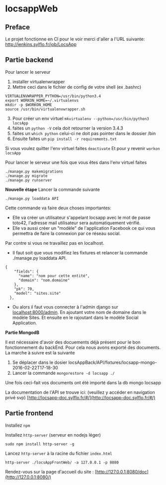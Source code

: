 # locsappWeb

## Preface

Le projet fonctionne en CI pour le voir merci d'aller a l'URL suivante:
http://jenkins.sylflo.fr/job/LocsApp

## Partie backend

Pour lancer le serveur 
1.  installer virtualenwrapper
2.  Mettre ceci dans le fichier de config de votre shell (ex .bashrc)

```
VIRTUALENVWRAPPER_PYTHON=/usr/bin/python3.4
export WORKON_HOME=~/.virtualenvs
mkdir -p $WORKON_HOME
source /usr/bin/virtualenvwrapper.sh
```
3. Pour créer un env virtuel `mkvirtualenv --python=/usr/bin/python3 locsApp`
4. faites un `python -V` cela doit retourner la version 3.4.3
5. faites un `which python` celui-ci ne doit pas pointer dans le dossier /bin
6. Ensuite  faites un `pip install -r requirements.txt`

Si vous voulez quitter l'env virtuel faites `deactivate`
Et pour y revenir `workon locsApp`

Pour lancer le serveur une fois que vous êtes dans l'env virtuel faites
```
./manage.py makemigrations
./manage.py migrate
./manage.py runserver
```

**Nouvelle étape**
Lancer la commande suivante
```
./manage.py loaddata API
```
Cette commande va faire deux choses importantes:

* Elle va créer un utilisateur s'appelant locsapp avec le mot de passe toto42,
l'adresse mail utilisateur sera automatiquement vérifié.
* Elle va aussi créer un "modèle" de l'application Facebook ce qui vous permettra
de faire la connexion par ce réseau social.

Par contre si vous ne travaillez pas en localhost. 

* Il faut soit que vous modifiez les fixtures et relancer la commande ./manage.py loaddata API.
```
{
    "fields": {
      "name": "nom pour cette entité",
      "domain": "nom.domaine"
    },
    "pk": 70,
    "model": "sites.site"
  },
```
*  Ou alors il faut vous connecter à l'admin django sur [localhost:8000/admin](localhost:8000/admin). En ajoutant votre nom de domaine dans le modèle Sites. Et ensuite
en le rajoutant dans le modèle Social Application. 


**Partie MongodB**

Il est nécessaire d'avoir des docuements déjà présent pour le bon fonctionnement du backEnd. Pour cela nous avons exporté des documents.
La marche à suivre est la suivante

1. Se déplacer dans le dosier locsAppBack/API/fixtures/locsapp-mongo-2016-02-22T17-18-30
2. Lancer la commande ``` mongorestore -d locsapp ./ ```

Une fois ceci-fait vos documents ont été importé dans la db mongo locsapp


La documentation de l'API se trouve ici: (veuillez y accéder en navigation privé svp)
[http://locsapp-doc.sylflo.fr/#/](http://locsapp-doc.sylflo.fr/#/)

## Partie frontend

Installez `npm`

Installez `http-server` (serveur en nodejs léger)

```
sudo npm install http-server -g
```

Lancez `http-server` à la racine du fichier `index.html`

```
http-server ./locsAppFrontWeb/ -a 127.0.0.1 -p 8080
```

Rendez-vous sur la page d'accueil du site : [http://127.0.0.1:8080/doc](http://127.0.0.1:8080/)